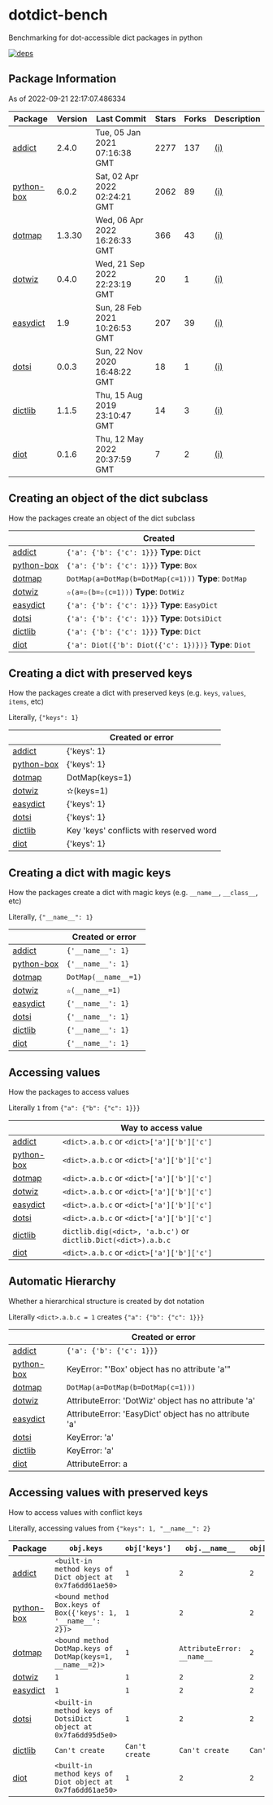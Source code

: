 # dotdict-bench

Benchmarking for dot-accessible dict packages in python

[![deps](https://img.shields.io/librariesio/release/pypi/dotdict-bench?style=flat-square)](https://libraries.io/github/pwwang/dotdict-bench#repository_dependencies)


## Package Information

As of 2022-09-21 22:17:07.486334

|Package|Version|Last Commit|Stars|Forks|Description|
|-------|-------|-----------|-----|-----|-----------|
|<a target="_blank" href="https://github.com/mewwts/addict">addict</a>|2.4.0|Tue, 05 Jan 2021 07:16:38 GMT|2277|137|[(i)](# "The Python Dict that's better than heroin.")|
|<a target="_blank" href="https://github.com/cdgriffith/Box">python-box</a>|6.0.2|Sat, 02 Apr 2022 02:24:21 GMT|2062|89|[(i)](# "Python dictionaries with advanced dot notation access")|
|<a target="_blank" href="https://github.com/drgrib/dotmap">dotmap</a>|1.3.30|Wed, 06 Apr 2022 16:26:33 GMT|366|43|[(i)](# "Dot access dictionary with dynamic hierarchy creation and ordered iteration")|
|<a target="_blank" href="https://github.com/rnag/dotwiz">dotwiz</a>|0.4.0|Wed, 21 Sep 2022 22:23:19 GMT|20|1|[(i)](# "A blazing fast dict subclass that supports dot access notation.")|
|<a target="_blank" href="https://github.com/makinacorpus/easydict">easydict</a>|1.9|Sun, 28 Feb 2021 10:26:53 GMT|207|39|[(i)](# "Access dict values as attributes (works recursively)")|
|<a target="_blank" href="https://github.com/polydojo/dotsi">dotsi</a>|0.0.3|Sun, 22 Nov 2020 16:48:22 GMT|18|1|[(i)](# "Dot-accessible, update-aware Python dicts (& lists). Works recursively, like a charm.")|
|<a target="_blank" href="https://github.com/srevenant/dictlib">dictlib</a>|1.1.5|Thu, 15 Aug 2019 23:10:47 GMT|14|3|[(i)](# "python: a lightweight add-on for dictionaries, featuring deep dictionary union, dictionary keys as object attributes (in code dict.key.sub.value notation) as well as a separate string dig/dug for using strings with dot notation on native dictionaries")|
|<a target="_blank" href="https://github.com/pwwang/diot">diot</a>|0.1.6|Thu, 12 May 2022 20:37:59 GMT|7|2|[(i)](# "Python dictionary with dot notation")|

## Creating an object of the dict subclass

How the packages create an object of the dict subclass

| |Created|
|-|-----------------------|
|<a target="_blank" href="https://github.com/mewwts/addict">addict</a>|`{'a': {'b': {'c': 1}}}` **Type**: `Dict`|
|<a target="_blank" href="https://github.com/cdgriffith/Box">python-box</a>|`{'a': {'b': {'c': 1}}}` **Type**: `Box`|
|<a target="_blank" href="https://github.com/drgrib/dotmap">dotmap</a>|`DotMap(a=DotMap(b=DotMap(c=1)))` **Type**: `DotMap`|
|<a target="_blank" href="https://github.com/rnag/dotwiz">dotwiz</a>|`✫(a=✫(b=✫(c=1)))` **Type**: `DotWiz`|
|<a target="_blank" href="https://github.com/makinacorpus/easydict">easydict</a>|`{'a': {'b': {'c': 1}}}` **Type**: `EasyDict`|
|<a target="_blank" href="https://github.com/polydojo/dotsi">dotsi</a>|`{'a': {'b': {'c': 1}}}` **Type**: `DotsiDict`|
|<a target="_blank" href="https://github.com/srevenant/dictlib">dictlib</a>|`{'a': {'b': {'c': 1}}}` **Type**: `Dict`|
|<a target="_blank" href="https://github.com/pwwang/diot">diot</a>|`{'a': Diot({'b': Diot({'c': 1})})}` **Type**: `Diot`|

## Creating a dict with preserved keys

How the packages create a dict with preserved keys
(e.g. `keys`, `values`, `items`, etc)

Literally, `{"keys": 1}`


| |Created or error|
|-|-----------------------|
|<a target="_blank" href="https://github.com/mewwts/addict">addict</a>|{'keys': 1}|
|<a target="_blank" href="https://github.com/cdgriffith/Box">python-box</a>|{'keys': 1}|
|<a target="_blank" href="https://github.com/drgrib/dotmap">dotmap</a>|DotMap(keys=1)|
|<a target="_blank" href="https://github.com/rnag/dotwiz">dotwiz</a>|✫(keys=1)|
|<a target="_blank" href="https://github.com/makinacorpus/easydict">easydict</a>|{'keys': 1}|
|<a target="_blank" href="https://github.com/polydojo/dotsi">dotsi</a>|{'keys': 1}|
|<a target="_blank" href="https://github.com/srevenant/dictlib">dictlib</a>|Key 'keys' conflicts with reserved word|
|<a target="_blank" href="https://github.com/pwwang/diot">diot</a>|{'keys': 1}|

## Creating a dict with magic keys

How the packages create a dict with magic keys
(e.g. `__name__`, `__class__`, etc)

Literally, `{"__name__": 1}`


| |Created or error|
|-|-----------------------|
|<a target="_blank" href="https://github.com/mewwts/addict">addict</a>|`{'__name__': 1}`|
|<a target="_blank" href="https://github.com/cdgriffith/Box">python-box</a>|`{'__name__': 1}`|
|<a target="_blank" href="https://github.com/drgrib/dotmap">dotmap</a>|`DotMap(__name__=1)`|
|<a target="_blank" href="https://github.com/rnag/dotwiz">dotwiz</a>|`✫(__name__=1)`|
|<a target="_blank" href="https://github.com/makinacorpus/easydict">easydict</a>|`{'__name__': 1}`|
|<a target="_blank" href="https://github.com/polydojo/dotsi">dotsi</a>|`{'__name__': 1}`|
|<a target="_blank" href="https://github.com/srevenant/dictlib">dictlib</a>|`{'__name__': 1}`|
|<a target="_blank" href="https://github.com/pwwang/diot">diot</a>|`{'__name__': 1}`|

## Accessing values

How the packages to access values

Literally `1` from `{"a": {"b": {"c": 1}}}`


| |Way to access value|
|-|-----------------------|
|<a target="_blank" href="https://github.com/mewwts/addict">addict</a>|`<dict>.a.b.c` or `<dict>['a']['b']['c']`|
|<a target="_blank" href="https://github.com/cdgriffith/Box">python-box</a>|`<dict>.a.b.c` or `<dict>['a']['b']['c']`|
|<a target="_blank" href="https://github.com/drgrib/dotmap">dotmap</a>|`<dict>.a.b.c` or `<dict>['a']['b']['c']`|
|<a target="_blank" href="https://github.com/rnag/dotwiz">dotwiz</a>|`<dict>.a.b.c` or `<dict>['a']['b']['c']`|
|<a target="_blank" href="https://github.com/makinacorpus/easydict">easydict</a>|`<dict>.a.b.c` or `<dict>['a']['b']['c']`|
|<a target="_blank" href="https://github.com/polydojo/dotsi">dotsi</a>|`<dict>.a.b.c` or `<dict>['a']['b']['c']`|
|<a target="_blank" href="https://github.com/srevenant/dictlib">dictlib</a>|`dictlib.dig(<dict>, 'a.b.c')` or `dictlib.Dict(<dict>).a.b.c`|
|<a target="_blank" href="https://github.com/pwwang/diot">diot</a>|`<dict>.a.b.c` or `<dict>['a']['b']['c']`|

## Automatic Hierarchy

Whether a hierarchical structure is created by dot notation

Literally `<dict>.a.b.c = 1` creates `{"a": {"b": {"c": 1}}}`


| |Created or error|
|-|-----------------------|
|<a target="_blank" href="https://github.com/mewwts/addict">addict</a>|`{'a': {'b': {'c': 1}}}`|
|<a target="_blank" href="https://github.com/cdgriffith/Box">python-box</a>|KeyError: "'Box' object has no attribute 'a'"|
|<a target="_blank" href="https://github.com/drgrib/dotmap">dotmap</a>|`DotMap(a=DotMap(b=DotMap(c=1)))`|
|<a target="_blank" href="https://github.com/rnag/dotwiz">dotwiz</a>|AttributeError: 'DotWiz' object has no attribute 'a'|
|<a target="_blank" href="https://github.com/makinacorpus/easydict">easydict</a>|AttributeError: 'EasyDict' object has no attribute 'a'|
|<a target="_blank" href="https://github.com/polydojo/dotsi">dotsi</a>|KeyError: 'a'|
|<a target="_blank" href="https://github.com/srevenant/dictlib">dictlib</a>|KeyError: 'a'|
|<a target="_blank" href="https://github.com/pwwang/diot">diot</a>|AttributeError: a|

## Accessing values with preserved keys

How to access values with conflict keys

Literally, accessing values from `{"keys": 1, "__name__": 2}`


|Package|`obj.keys`|`obj['keys']`|`obj.__name__`|`obj['__name__']`|
|---|---|---|---|---|
|<a target="_blank" href="https://github.com/mewwts/addict">addict</a>|`<built-in method keys of Dict object at 0x7fa6dd61ae50>`|`1`|`2`|`2`|
|<a target="_blank" href="https://github.com/cdgriffith/Box">python-box</a>|`<bound method Box.keys of Box({'keys': 1, '__name__': 2})>`|`1`|`2`|`2`|
|<a target="_blank" href="https://github.com/drgrib/dotmap">dotmap</a>|`<bound method DotMap.keys of DotMap(keys=1, __name__=2)>`|`1`|`AttributeError: __name__`|`2`|
|<a target="_blank" href="https://github.com/rnag/dotwiz">dotwiz</a>|`1`|`1`|`2`|`2`|
|<a target="_blank" href="https://github.com/makinacorpus/easydict">easydict</a>|`1`|`1`|`2`|`2`|
|<a target="_blank" href="https://github.com/polydojo/dotsi">dotsi</a>|`<built-in method keys of DotsiDict object at 0x7fa6dd95d5e0>`|`1`|`2`|`2`|
|<a target="_blank" href="https://github.com/srevenant/dictlib">dictlib</a>|`Can't create`|`Can't create`|`Can't create`|`Can't create`|
|<a target="_blank" href="https://github.com/pwwang/diot">diot</a>|`<built-in method keys of Diot object at 0x7fa6dd61ae50>`|`1`|`2`|`2`|

